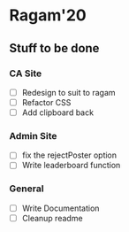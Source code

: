 # Ragam'20

## Stuff to be done
### CA Site
- [ ] Redesign to suit to ragam 
- [ ] Refactor CSS
- [ ] Add clipboard back

### Admin Site
- [ ] fix the rejectPoster option
- [ ] Write leaderboard function

### General
- [ ] Write Documentation
- [ ] Cleanup readme